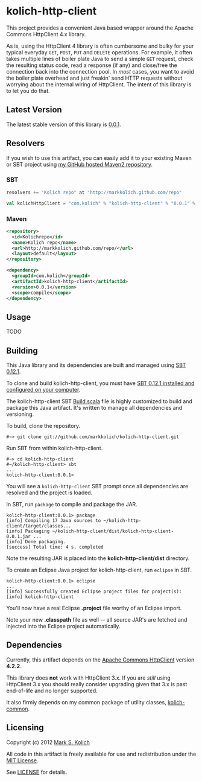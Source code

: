 # kolich-http-client

This project provides a convenient Java based wrapper around the Apache Commons HttpClient 4.x library.

As is, using the HttpClient 4 library is often cumbersome and bulky for your typical everyday `GET`, `POST`, `PUT` and `DELETE` operations.  For example, it often takes multiple lines of boiler plate Java to send a simple `GET` request, check the resulting status code, read a response (if any) and close/free the connection back into the connection pool.  In *most* cases, you want to avoid the boiler plate overhead and just freakin' send HTTP requests without worrying about the internal wiring of HttpClient.  The intent of this library is to let you do that.

## Latest Version

The latest stable version of this library is <a href="http://markkolich.github.com/repo/com/kolich/kolich-http-client/0.0.1">0.0.1</a>.

## Resolvers

If you wish to use this artifact, you can easily add it to your existing Maven or SBT project using <a href="https://github.com/markkolich/markkolich.github.com#marks-maven2-repository">my GitHub hosted Maven2 repository</a>.

### SBT

```scala
resolvers += "Kolich repo" at "http://markkolich.github.com/repo"

val kolichHttpClient = "com.kolich" % "kolich-http-client" % "0.0.1" % "compile"
```

### Maven

```xml
<repository>
  <id>Kolichrepo</id>
  <name>Kolich repo</name>
  <url>http://markkolich.github.com/repo/</url>
  <layout>default</layout>
</repository>

<dependency>
  <groupId>com.kolich</groupId>
  <artifactId>kolich-http-client</artifactId>
  <version>0.0.1</version>
  <scope>compile</scope>
</dependency>
```

## Usage

TODO

## Building

This Java library and its dependencies are built and managed using <a href="https://github.com/harrah/xsbt">SBT 0.12.1</a>.

To clone and build kolich-http-client, you must have <a href="http://www.scala-sbt.org/release/docs/Getting-Started/Setup">SBT 0.12.1 installed and configured on your computer</a>.

The kolich-http-client SBT <a href="https://github.com/markkolich/kolich-http-client/blob/master/project/Build.scala">Build.scala</a> file is highly customized to build and package this Java artifact.  It's written to manage all dependencies and versioning.

To build, clone the repository.

    #~> git clone git://github.com/markkolich/kolich-http-client.git

Run SBT from within kolich-http-client.

    #~> cd kolich-http-client
    #~/kolich-http-client> sbt
    ...
    kolich-http-client:0.0.1>

You will see a `kolich-http-client` SBT prompt once all dependencies are resolved and the project is loaded.

In SBT, run `package` to compile and package the JAR.

    kolich-http-client:0.0.1> package
    [info] Compiling 17 Java sources to ~/kolich-http-client/target/classes...
    [info] Packaging ~/kolich-http-client/dist/kolich-http-client-0.0.1.jar ...
    [info] Done packaging.
    [success] Total time: 4 s, completed

Note the resulting JAR is placed into the **kolich-http-client/dist** directory.

To create an Eclipse Java project for kolich-http-client, run `eclipse` in SBT.

    kolich-http-client:0.0.1> eclipse
    ...
    [info] Successfully created Eclipse project files for project(s):
    [info] kolich-http-client

You'll now have a real Eclipse **.project** file worthy of an Eclipse import.

Note your new **.classpath** file as well -- all source JAR's are fetched and injected into the Eclipse project automatically.

## Dependencies

Currently, this artifact depends on the <a href="http://hc.apache.org/">Apache Commons HttpClient</a> version **4.2.2**.

This library does **not** work with HttpClient 3.x.  If you are *still* using HttpClient 3.x you should really consider upgrading given that 3.x is past end-of-life and no longer supported. 

It also firmly depends on my common package of utility classes, <a href="https://github.com/markkolich/kolich-common">kolich-common</a>.

## Licensing

Copyright (c) 2012 <a href="http://mark.koli.ch">Mark S. Kolich</a>

All code in this artifact is freely available for use and redistribution under the <a href="http://opensource.org/comment/991">MIT License</a>.

See <a href="https://github.com/markkolich/kolich-http-client/blob/master/LICENSE">LICENSE</a> for details.
